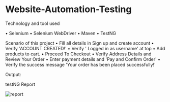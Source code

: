 # Website-Automation-Testing
Technology and tool used

•	Selenium
•	Selenium WebDriver
•	Maven
•	TestNG

Scenario of this project
•	Fill all details in Sign up and create account
•	Verify 'ACCOUNT CREATED!'
•	Verify ' Logged in as username' at top
•	Add products to cart.
•	Proceed To Checkout
•	Verify Address Details and Review Your Order
•	Enter payment details and 'Pay and Confirm Order'
•	Verify the success message 'Your order has been placed successfully!'


Output:

testNG Report

![report](https://user-images.githubusercontent.com/28623341/230076858-10b23110-ba4f-4190-804f-07bc5ce0b5d6.png)
